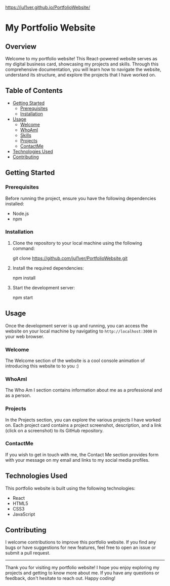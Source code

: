 https://jul1ver.github.io/PortfolioWebsite/

# My Portfolio Website

## Overview

Welcome to my portfolio website! This React-powered website serves as my digital business card, showcasing my projects and skills. Through this comprehensive documentation, you will learn how to navigate the website, understand its structure, and explore the projects that I have worked on.

## Table of Contents

- [Getting Started](#getting-started)
  - [Prerequisites](#prerequisites)
  - [Installation](#installation)
- [Usage](#usage)
  - [Welcome](#welcome)
  - [WhoAmI](#whoami)
  - [Skills](#skills)
  - [Projects](#projects)
  - [ContactMe](#contactme)
- [Technologies Used](#technologies-used)
- [Contributing](#contributing)

## Getting Started

### Prerequisites

Before running the project, ensure you have the following dependencies installed:

- Node.js
- npm

### Installation

1. Clone the repository to your local machine using the following command:

   git clone https://github.com/jul1ver/PortfolioWebsite.git

2. Install the required dependencies:

   npm install

3. Start the development server:

   npm start

## Usage

Once the development server is up and running, you can access the website on your local machine by navigating to `http://localhost:3000` in your web browser.

### Welcome 

The Welcome section of the website is a cool console animation of introducing this website to to you :)

### WhoAmI

The Who Am I section contains information about me as a professional and as a person.

### Projects

In the Projects section, you can explore the various projects I have worked on. Each project card contains a project screenshot, description, and a link (click on a screenshot) to its GitHub repository.

### ContactMe

If you wish to get in touch with me, the Contact Me section provides form with your message on my email and links to my social media profiles.

## Technologies Used

This portfolio website is built using the following technologies:

- React
- HTML5
- CSS3
- JavaScript

## Contributing

I welcome contributions to improve this portfolio website. If you find any bugs or have suggestions for new features, feel free to open an issue or submit a pull request.

---

Thank you for visiting my portfolio website! I hope you enjoy exploring my projects and getting to know more about me. If you have any questions or feedback, don't hesitate to reach out. Happy coding!
